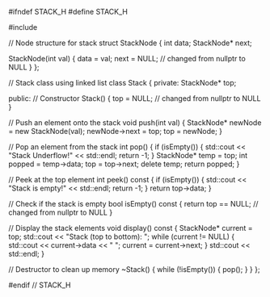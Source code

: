#ifndef STACK_H #define STACK_H

#include

// Node structure for stack struct StackNode { int data; StackNode* next;

StackNode(int val) {
    data = val;
    next = NULL;  // changed from nullptr to NULL
}
};

// Stack class using linked list class Stack { private: StackNode* top;

public: // Constructor Stack() { top = NULL; // changed from nullptr to NULL }

// Push an element onto the stack
void push(int val) {
    StackNode* newNode = new StackNode(val);
    newNode->next = top;
    top = newNode;
}

// Pop an element from the stack
int pop() {
    if (isEmpty()) {
        std::cout << "Stack Underflow!" << std::endl;
        return -1;
    }
    StackNode* temp = top;
    int popped = temp->data;
    top = top->next;
    delete temp;
    return popped;
}

// Peek at the top element
int peek() const {
    if (isEmpty()) {
        std::cout << "Stack is empty!" << std::endl;
        return -1;
    }
    return top->data;
}

// Check if the stack is empty
bool isEmpty() const {
    return top == NULL;  // changed from nullptr to NULL
}

// Display the stack elements
void display() const {
    StackNode* current = top;
    std::cout << "Stack (top to bottom): ";
    while (current != NULL) {
        std::cout << current->data << " ";
        current = current->next;
    }
    std::cout << std::endl;
}

// Destructor to clean up memory
~Stack() {
    while (!isEmpty()) {
        pop();
    }
}
};

#endif // STACK_H
